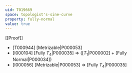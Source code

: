 ```yaml
---
uid: T019669
space: topologist's-sine-curve
property: fully-normal
value: true
---
```

[[Proof]]

* [T000944] [Metrizable|P000053]
* [I000104] [Fully $T_4$|P000035] => ([$T_1$|P000002] + [Fully Normal|P000034])
* [I000056] [Metrizable|P000053] => [Fully $T_4$|P000035]

